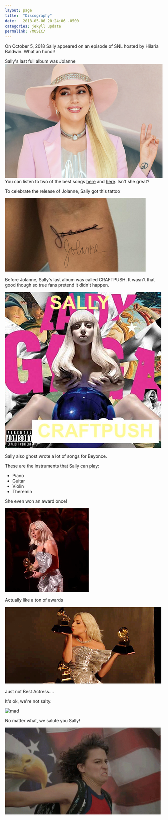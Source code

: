 ```yaml
---
layout: page
title:  "Discography"
date:   2018-05-06 20:24:06 -0500
categories: jekyll update
permalink: /MUSIC/
---
```


On October 5, 2018 Sally appeared on an episode of SNL hosted by Hilaria Baldwin. What an honor!

Sally's last full album was Jolanne
![jolanne](/assets/jolanne.jpg)
You can listen to two of the best songs [here](https://www.youtube.com/watch?v=Ixrje2rXLMA) and [here](https://www.youtube.com/watch?v=8ll04Zzw5UM). Isn't she great?

To celebrate the release of Jolanne, Sally got this tattoo 

![tattoo](/assets/arm.jpg)

Before Jolanne, Sally's last album was called CRAFTPUSH. It wasn't that good though so true fans pretend it didn't happen. 

![craftpush](/assets/craftpush.jpg)

Sally also ghost wrote a lot of songs for Beyonce.

These are the instruments that Sally can play:
<ul>
  <li>Piano</li>
  <li>Guitar</li>
  <li>Violin</li>
  <li>Theremin</li>
</ul> 


She even won an award once!


![award](/assets/winning-award.gif)

Actually like a ton of awards 

![grammys](/assets/grammys.gif)

Just not Best Actress.... 

It's ok, we're not salty. 

![mad](/assets/mad.gif)

No matter what, we salute you Sally!

![salute](/assets/salute.gif)
